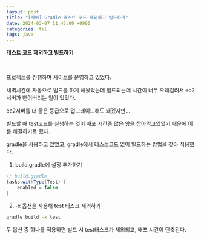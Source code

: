 ```yaml
---
layout: post
title: "[자바] Gradle 테스트 코드 제외하고 빌드하기"
date: 2024-03-07 11:45:00 +0900
categories: til
tags: java
---
```


**테스트 코드 제외하고 빌드하기**

<br>

프로젝트를 진행하며 사이트를 운영하고 있었다.

새벽시간에 자동으로 빌드를 하게 해놨었는데 빌드되는데 시간이 너무 오래걸려서 ec2서버가 뻗어버리는 일이 있었다.

ec2서버를 더 좋은 등급으로 업그레이드해도 돼겠지만...

빌드할 때 test코드를 실행하는 것이 배포 시간중 많은 양을 잡아먹고있었기 때문에 이를 해결하기로 했다.

gradle을 사용하고 있었고, gradle에서 테스트코드 없이 빌드하는 방법을 찾아 적용했다.

1. build.gradle에 설정 추가하기

```java
// build.gradle
tasks.withType(Test) {
    enabled = false
}
```

2. -x 옵션을 사용해 test 태스크 제외하기

```bash
gradle build -x test
```

두 옵션 중 하나를 적용하면 빌드 시 test태스크가 제외되고, 배포 시간이 단축된다.
